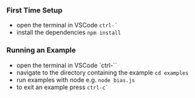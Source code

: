 ### First Time Setup

- open the terminal in VSCode `` ctrl-`  ``
- install the dependencies
  `npm install`

### Running an Example

- open the terminal in VSCode `ctrl-\``
- navigate to the directory containing the example
  `cd examples`
- run examples with node
  e.g. `node bias.js`
- to exit an example press `` ctrl-c`  ``
